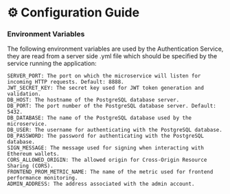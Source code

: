# ⚙️ Configuration Guide

### Environment Variables

The following environment variables are used by the Authentication Service, they are read from a server side .yml file which should be specified by the service running the application:

```
SERVER_PORT: The port on which the microservice will listen for incoming HTTP requests. Default: 8888.
JWT_SECRET_KEY: The secret key used for JWT token generation and validation.
DB_HOST: The hostname of the PostgreSQL database server.
DB_PORT: The port number of the PostgreSQL database server. Default: 5432.
DB_DATABASE: The name of the PostgreSQL database used by the microservice.
DB_USER: The username for authenticating with the PostgreSQL database.
DB_PASSWORD: The password for authenticating with the PostgreSQL database.
SIGN_MESSAGE: The message used for signing when interacting with Ethereum wallets.
CORS_ALLOWED_ORIGIN: The allowed origin for Cross-Origin Resource Sharing (CORS).
FRONTEND_PROM_METRIC_NAME: The name of the metric used for frontend performance monitoring.
ADMIN_ADDRESS: The address associated with the admin account.
```
